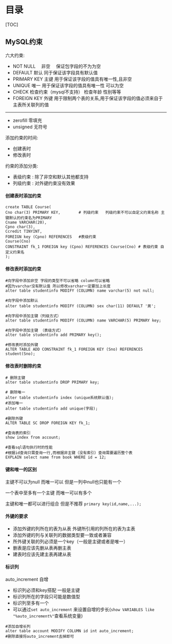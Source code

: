 # 目录

[TOC]

## MySQL约束

六大约束:

- NOT NULL　         非空　   保证包字段的不为为空
- DEFAULT            默认    同于保证该字段具有默认值
- PRIMARY KEY        主键    用于保证该字段的值具有唯一性,且非空
- UNIQUE             唯一    用于保证该字段的值具有唯一性 可以为空
- CHECK              检查约束（mysql不支持） 检查年龄 性别等等
- FOREIGN KEY        外键    用于限制两个表的关系,用于保证该字段的值必须来自于主表所关联列的值

-----

- zerofill                    零填充
- unsigned                无符号

添加约束的时间:

- 创建表时
- 修改表时

约束的添加分类:

- 表级约束 :  除了非空和默认其他都支持
- 列级约束 :  对外键约束没有效果

#### 创建表时添加约束

```mysql
create TABLE Course(
Cno char(3) PRIMARY KEY,        # 列级约束   列级约束不可以自定义约束名称 主键默认的约束名为PRIMARY
Cname VARCHAR(20),
Cpno char(3),
Ccredit TINYINT,
FOREIGN key (Cpno) REFERENCES   #表级约束    
Course(Cno)
CONSTRAINT fk_1 FOREIGN key (Cpno) REFERENCES Course(Cno) # 表级约束 自定义约束名
);
```

#### 修改表时添加约束

```mysql
#向字段中添加非空 字段的类型不可以省略 column可以省略
#因为varchar没有默认值 所以修改varchar一定要加上长度
alter table studentinfo MODIFY (COLUMN) name varchar(5) not null;
```

```mysql
#向字段中添加默认
alter table studentinfo MODIFY (COLUMN) sex char(11) DEFAULT '男';
```

```mysql
#向字段中添加主键（列级方式）
alter table studentinfo MODIFY (COLUMN) name VARCHAR(5) PRIMARY key;
```

```mysql
#向字段中添加主键 （表级方式）
alter table studentinfo add PRIMARY key();
```

```mysql
#修改表时添加外键
ALTER TABLE ADD CONSTRAINT fk_1 FOREIGN KEY (Sno) REFERENCES student(Sno);
```

#### 修改表时删除约束

```mysql
# 删除主键
alter table studentinfo DROP PRIMARY key;
```

```mysql
# 删除唯一
alter table studentinfo index (unique系统默认值);
#添加唯一
alter table studentinfo add unique(字段);
```

```mysql
#删除外键
ALTER TABLE SC DROP FOREIGN KEY fk_1;
```

```mysql
#查询表的索引
show index from account;
```

```mysql
#查看sql语句执行时的性能
#根据id查询只需查询一行,而根据非主键（没有索引）查询需要遍历整个表
EXPLAIN select name from book WHERE id = 12;
```

####  键和唯一的区别

主键不可以为null 而唯一可以  但是一列中null也只能有一个

一个表中至多有一个主键 而唯一可以有多个

主键和唯一都可以进行组合 但是不推荐   `primary key(id,name,...);`

#### 外键的要求

- 添加外键的列所在的表为从表 外键所引用的列所在的表为主表
- 添加外键的列与关联列的数据类型要一致或者兼容
- 所外键关联的列必须是一个key（一般是主键或者是唯一）
- 删表是应该先删从表再删主表
- 建表时应该先建主表再建从表

#### 标识列

auto_increment  自增

- 标识列必须和key搭配 一般是主键
- 标识列所在的字段只可能是数值型
- 标识列至多有一个
- 可以通过`set auto_increment` 来设置自增的步长(`show VARIABLES like "%auto_increment%"`查看系统变量)

```mysql
#添加自增长列
alter table account MODIFY COLUMN id int auto_increment;
#删除直接将auto_increment去掉即可
```
